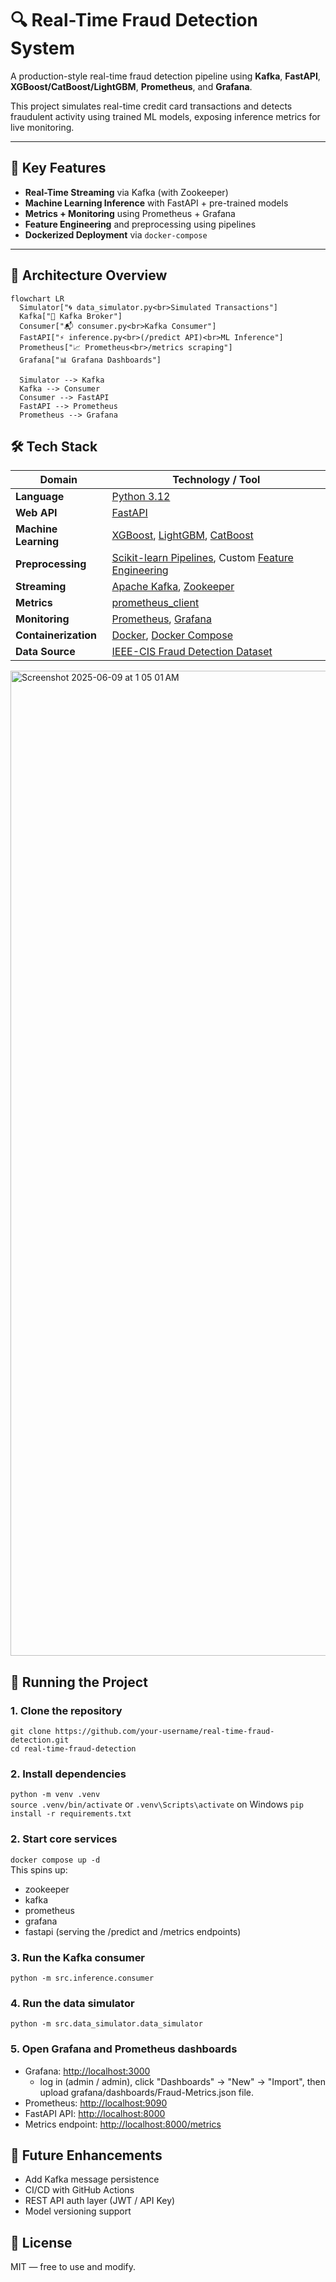 # 🔍 Real-Time Fraud Detection System

A production-style real-time fraud detection pipeline using **Kafka**, **FastAPI**, **XGBoost/CatBoost/LightGBM**, **Prometheus**, and **Grafana**.

This project simulates real-time credit card transactions and detects fraudulent activity using trained ML models, exposing inference metrics for live monitoring.

---

## 🧠 Key Features

- **Real-Time Streaming** via Kafka (with Zookeeper)
- **Machine Learning Inference** with FastAPI + pre-trained models
- **Metrics + Monitoring** using Prometheus + Grafana
- **Feature Engineering** and preprocessing using pipelines
- **Dockerized Deployment** via `docker-compose`

---

## 🚀 Architecture Overview

```mermaid
flowchart LR
  Simulator["🌀 data_simulator.py<br>Simulated Transactions"]
  Kafka["🧱 Kafka Broker"]
  Consumer["📬 consumer.py<br>Kafka Consumer"]
  FastAPI["⚡ inference.py<br>(/predict API)<br>ML Inference"]
  Prometheus["📈 Prometheus<br>/metrics scraping"]
  Grafana["📊 Grafana Dashboards"]

  Simulator --> Kafka
  Kafka --> Consumer
  Consumer --> FastAPI
  FastAPI --> Prometheus
  Prometheus --> Grafana
```

## 🛠️ Tech Stack

| Domain             | Technology / Tool                                                                 |
|--------------------|------------------------------------------------------------------------------------|
| **Language**       | [Python 3.12](https://www.python.org/downloads/release/python-3120/)              |
| **Web API**        | [FastAPI](https://fastapi.tiangolo.com/)                                          |
| **Machine Learning** | [XGBoost](https://xgboost.ai/), [LightGBM](https://lightgbm.readthedocs.io/), [CatBoost](https://catboost.ai/) |
| **Preprocessing**  | [Scikit-learn Pipelines](https://scikit-learn.org/stable/modules/compose.html), Custom [Feature Engineering](https://en.wikipedia.org/wiki/Feature_engineering) |
| **Streaming**      | [Apache Kafka](https://kafka.apache.org/), [Zookeeper](https://zookeeper.apache.org/) |
| **Metrics**        | [prometheus_client](https://github.com/prometheus/client_python)                  |
| **Monitoring**     | [Prometheus](https://prometheus.io/), [Grafana](https://grafana.com/)             |
| **Containerization** | [Docker](https://www.docker.com/), [Docker Compose](https://docs.docker.com/compose/) |
| **Data Source**    | [IEEE-CIS Fraud Detection Dataset](https://www.kaggle.com/competitions/ieee-fraud-detection) |

<img width="1576" alt="Screenshot 2025-06-09 at 1 05 01 AM" src="https://github.com/user-attachments/assets/d075418b-ac84-4b5a-a5c8-04ad95dd1e50" />

## 🧪 Running the Project

### 1. Clone the repository  
`git clone https://github.com/your-username/real-time-fraud-detection.git`  
`cd real-time-fraud-detection`  

### 2. Install dependencies  
`python -m venv .venv`  
`source .venv/bin/activate` or `.venv\Scripts\activate` on Windows 
`pip install -r requirements.txt`  

### 2. Start core services  
`docker compose up -d`  
This spins up:  
- zookeeper  
- kafka  
- prometheus  
- grafana  
- fastapi (serving the /predict and /metrics endpoints)  
### 3. Run the Kafka consumer  
`python -m src.inference.consumer`  
### 4. Run the data simulator  
`python -m src.data_simulator.data_simulator`  

### 5. Open Grafana and Prometheus dashboards

- Grafana: [http://localhost:3000](http://localhost:3000)
  - log in (admin / admin), click "Dashboards" → "New" → "Import", then upload grafana/dashboards/Fraud-Metrics.json file. 
- Prometheus: [http://localhost:9090](http://localhost:9090)
- FastAPI API: [http://localhost:8000](http://localhost:8000)
- Metrics endpoint: [http://localhost:8000/metrics](http://localhost:8000/metrics)

## 🧠 Future Enhancements  
- Add Kafka message persistence
- CI/CD with GitHub Actions
- REST API auth layer (JWT / API Key)
- Model versioning support
## 📄 License
MIT — free to use and modify.
